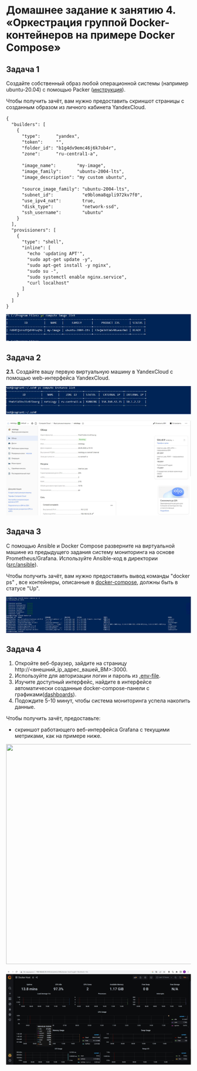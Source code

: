 # Домашнее задание к занятию 4. «Оркестрация группой Docker-контейнеров на примере Docker Compose»

## Задача 1

Создайте собственный образ любой операционной системы (например ubuntu-20.04) с помощью Packer ([инструкция](https://cloud.yandex.ru/docs/tutorials/infrastructure-management/packer-quickstart)).

Чтобы получить зачёт, вам нужно предоставить скриншот страницы с созданным образом из личного кабинета YandexCloud.

```
{
  "builders": [
    {
      "type":      "yandex",
      "token":     "",
      "folder_id": "b1g4dv9emc46j6k7ob4r",
      "zone":      "ru-central1-a",

      "image_name":        "my-image",
      "image_family":      "ubuntu-2004-lts",
      "image_description": "my custom ubuntu",

      "source_image_family": "ubuntu-2004-lts",
      "subnet_id":           "e9bloma8qpli972kv7f0",
      "use_ipv4_nat":        true,
      "disk_type":           "network-ssd",
      "ssh_username":        "ubuntu"
    }
  ],
  "provisioners": [
    {
      "type": "shell",
      "inline": [
        "echo 'updating APT'",
        "sudo apt-get update -y",
        "sudo apt-get install -y nginx",
        "sudo su -",
        "sudo systemctl enable nginx.service",
        "curl localhost"
      ]
    }
  ]
}
```

![1](https://github.com/AVasMakarov/devops-netology/blob/main/Screenshots/HW5_4/1.JPG?raw=true)

## Задача 2

**2.1.** Создайте вашу первую виртуальную машину в YandexCloud с помощью web-интерфейса YandexCloud.

![2](https://github.com/AVasMakarov/devops-netology/blob/main/Screenshots/HW5_4/2.JPG?raw=true)

![3](https://github.com/AVasMakarov/devops-netology/blob/main/Screenshots/HW5_4/3.JPG?raw=true)

## Задача 3

С помощью Ansible и Docker Compose разверните на виртуальной машине из предыдущего задания систему мониторинга на основе Prometheus/Grafana.
Используйте Ansible-код в директории ([src/ansible](https://github.com/netology-group/virt-homeworks/tree/virt-11/05-virt-04-docker-compose/src/ansible)).

Чтобы получить зачёт, вам нужно предоставить вывод команды "docker ps" , все контейнеры, описанные в [docker-compose](https://github.com/netology-group/virt-homeworks/blob/virt-11/05-virt-04-docker-compose/src/ansible/stack/docker-compose.yaml),  должны быть в статусе "Up".

![4](https://github.com/AVasMakarov/devops-netology/blob/main/Screenshots/HW5_4/4.JPG?raw=true)

## Задача 4

1. Откройте веб-браузер, зайдите на страницу http://<внешний_ip_адрес_вашей_ВМ>:3000.
2. Используйте для авторизации логин и пароль из [.env-file](https://github.com/netology-group/virt-homeworks/blob/virt-11/05-virt-04-docker-compose/src/ansible/stack/.env).
3. Изучите доступный интерфейс, найдите в интерфейсе автоматически созданные docker-compose-панели с графиками([dashboards](https://grafana.com/docs/grafana/latest/dashboards/use-dashboards/)).
4. Подождите 5-10 минут, чтобы система мониторинга успела накопить данные.

Чтобы получить зачёт, предоставьте:

- скриншот работающего веб-интерфейса Grafana с текущими метриками, как на примере ниже.
<p align="center">
  <img width="1200" height="600" src="./assets/yc_02.png">
</p>

![5](https://github.com/AVasMakarov/devops-netology/blob/main/Screenshots/HW5_4/5.JPG?raw=true)